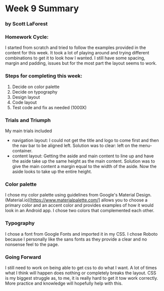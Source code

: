 # Week 9 Summary
### by Scott LaForest

### Homework Cycle:

I started from scratch and tried to follow the examples provided in the content
for this week. It took a lot of playing around and trying different combinations
to get it to look how I wanted. I still have some spacing, margin and padding,
issues but for the most part the layout seems to work.

### Steps for completing this week:
1. Decide on color palette
2. Decide on typography
3. Design layout
4. Code layout
5. Test code and fix as needed (1000X)

### Trials and Triumph
My main trials included
- navigation layout: I could not get the title and logo to come first and then
the nav bar to be aligned left. Solution was to clear: left on the menu-container.
- content layout: Getting the aside and main content to line up and have the aside
take up the same height as the main content. Solution was to give the main content
a margin equal to the width of the aside. Now the aside looks to take up the entire
height.

### Color palette
I chose my color palette using guidelines from Google's Material Design. (Material.io)[https://www.materialpalette.com/] allows you to choose a primary color
and an accent color and provides examples of how it would look in an Android app.
I chose two colors that complemented each other.

### Typography
I chose a font from Google Fonts and imported it in my CSS. I chose Roboto because
I personally like the sans fonts as they provide a clear and no nonsense feel to the
page. 

### Going Forward
I still need to work on being able to get css to do what I want. A lot of times
what I think will happen does nothing or completely breaks the layout. CSS is my
biggest struggle as, to me, it is really hard to get it tow work correctly. More
practice and knowledge will hopefully help with this.
